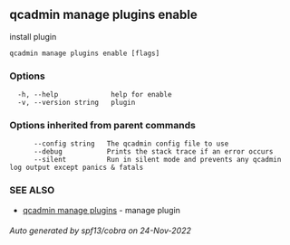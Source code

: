 ## qcadmin manage plugins enable

install plugin

```
qcadmin manage plugins enable [flags]
```

### Options

```
  -h, --help             help for enable
  -v, --version string   plugin
```

### Options inherited from parent commands

```
      --config string   The qcadmin config file to use
      --debug           Prints the stack trace if an error occurs
      --silent          Run in silent mode and prevents any qcadmin log output except panics & fatals
```

### SEE ALSO

* [qcadmin manage plugins](qcadmin_manage_plugins.md)	 - manage plugin

###### Auto generated by spf13/cobra on 24-Nov-2022
